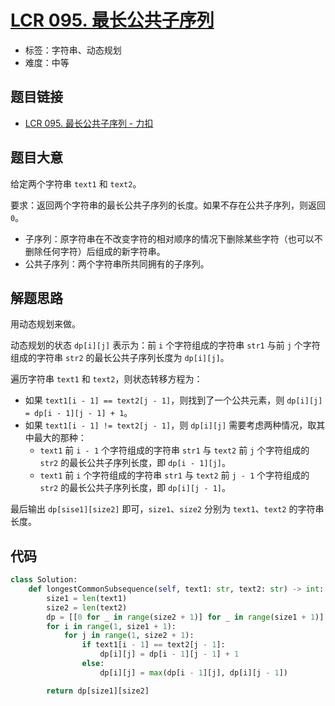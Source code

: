 # [LCR 095. 最长公共子序列](https://leetcode.cn/problems/qJnOS7/)

- 标签：字符串、动态规划
- 难度：中等

## 题目链接

- [LCR 095. 最长公共子序列 - 力扣](https://leetcode.cn/problems/qJnOS7/)

## 题目大意

给定两个字符串 `text1` 和 `text2`。

要求：返回两个字符串的最长公共子序列的长度。如果不存在公共子序列，则返回 `0`。

- 子序列：原字符串在不改变字符的相对顺序的情况下删除某些字符（也可以不删除任何字符）后组成的新字符串。
- 公共子序列：两个字符串所共同拥有的子序列。

## 解题思路

用动态规划来做。

动态规划的状态 `dp[i][j]` 表示为：前 `i` 个字符组成的字符串 `str1` 与前 `j` 个字符组成的字符串 `str2` 的最长公共子序列长度为 `dp[i][j]`。

遍历字符串 `text1` 和 `text2`，则状态转移方程为：

- 如果 `text1[i - 1] == text2[j - 1]`，则找到了一个公共元素，则 `dp[i][j] = dp[i - 1][j - 1] + 1`。
- 如果 `text1[i - 1] != text2[j - 1]`，则 `dp[i][j]` 需要考虑两种情况，取其中最大的那种：
    - `text1` 前 `i - 1` 个字符组成的字符串 `str1` 与 `text2` 前 `j` 个字符组成的 `str2` 的最长公共子序列长度，即 `dp[i - 1][j]`。
    - `text1` 前 `i` 个字符组成的字符串 `str1` 与 `text2` 前 `j - 1` 个字符组成的 `str2` 的最长公共子序列长度，即 `dp[i][j - 1]`。

最后输出 `dp[sise1][size2]` 即可，`size1`、`size2` 分别为 `text1`、`text2` 的字符串长度。

## 代码

```python
class Solution:
    def longestCommonSubsequence(self, text1: str, text2: str) -> int:
        size1 = len(text1)
        size2 = len(text2)
        dp = [[0 for _ in range(size2 + 1)] for _ in range(size1 + 1)]
        for i in range(1, size1 + 1):
            for j in range(1, size2 + 1):
                if text1[i - 1] == text2[j - 1]:
                    dp[i][j] = dp[i - 1][j - 1] + 1
                else:
                    dp[i][j] = max(dp[i - 1][j], dp[i][j - 1])

        return dp[size1][size2]
```

